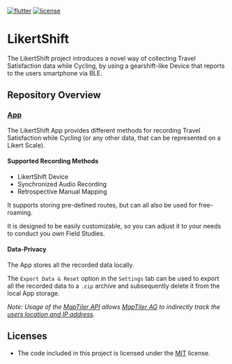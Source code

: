[![flutter](https://img.shields.io/badge/Flutter-3.24-aqua)](https://flutter.dev)
[![license](https://img.shields.io/badge/License-MIT-lightgray)](app/LICENSE)

# LikertShift

The LikertShift project introduces a novel way of collecting Travel Satisfaction data while Cycling, by using a gearshift-like Device that reports to the users smartphone via BLE.

## Repository Overview

### [App](app/)

The LikertShift App provides different methods for recording Travel Satisfaction while Cycling (or any other data, that can be represented on a Likert Scale).

#### Supported Recording Methods

- LikertShift Device
- Synchronized Audio Recording
- Retrospective Manual Mapping

It supports storing pre-defined routes, but can all also be used for free-roaming.

It is designed to be easily customizable, so you can adjust it to your needs to conduct you own Field Studies.

#### Data-Privacy

The App stores all the recorded data locally.

The `Export Data & Reset` option in the `Settings` tab can be used to export all the recorded data to a `.zip` archive and subsequently delete it from the local App storage.

*Note: Usage of the [MapTiler API](app/lib/api-keys/README.md#maptilerdart) allows [MapTiler AG](https://www.maptiler.com/) to indirectly track the [users location and IP address](https://www.maptiler.com/privacy-policy/).*

## Licenses

- The code included in this project is licensed under the [MIT](app/LICENSE) license.
